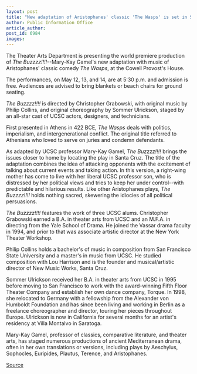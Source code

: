 ```yaml
---
layout: post
title: "New adaptation of Aristophanes' classic 'The Wasps' is set in Santa Cruz"
author: Public Information Office
article_author: 
post_id: 6984
images:
---
```


<a name="content" id="content"></a>
<p>
  The Theater Arts Department is presenting the world premiere production of <i>The Buzzzz!!!!</i>--Mary-Kay Gamel's new adaptation with music of Aristophanes' classic comedy <i>The Wasps</i>, at the Cowell Provost's House.
</p>
<p>
  The performances, on May 12, 13, and 14, are at 5:30 p.m. and admission is free. Audiences are advised to bring blankets or beach chairs for ground seating.
</p>
<p>
  <i>The Buzzzz!!!!</i> is directed by Christopher Grabowski, with original music by Philip Collins, and original choreography by Sommer Ulrickson, staged by an all-star cast of UCSC actors, designers, and technicians.
</p>
<p>
  First presented in Athens in 422 BCE, <i>The Wasps</i> deals with politics, imperialism, and intergenerational conflict. The original title referred to Athenians who loved to serve on juries and condemn defendants.
</p>
<p>
  As adapted by UCSC professor Mary-Kay Gamel, <i>The Buzzzz!!!!</i> brings the issues closer to home by locating the play in Santa Cruz. The title of the adaptation combines the idea of attacking opponents with the excitement of talking about current events and taking action. In this version, a right-wing mother has come to live with her liberal UCSC professor son, who is distressed by her political views and tries to keep her under control--with predictable and hilarious results. Like other Aristophanes plays, <i>The Buzzzz!!!!</i> holds nothing sacred, skewering the idiocies of all political persuasions.
</p>
<p>
  <i>The Buzzzz!!!!</i> features the work of three UCSC alums. Christopher Grabowski earned a B.A. in theater arts from UCSC and an M.F.A. in directing from the Yale School of Drama. He joined the Vassar drama faculty in 1994, and prior to that was associate artistic director at the New York Theater Workshop.
</p>
<p>
  Philip Collins holds a bachelor's of music in composition from San Francisco State University and a master's in music from UCSC. He studied composition with Lou Harrison and is the founder and musical/artistic director of New Music Works, Santa Cruz.
</p>
<p>
  Sommer Ulrickson received her B.A. in theater arts from UCSC in 1995 before moving to San Francisco to work with the award-winning Fifth Floor Theater Company and establish her own dance company, Torque. In 1998, she relocated to Germany with a fellowship from the Alexander von Humboldt Foundation and has since been living and working in Berlin as a freelance choreographer and director, touring her pieces throughout Europe. Ulrickson is now in California for several months for an artist's residency at Villa Montalvo in Saratoga.
</p>
<p>
  Mary-Kay Gamel, professor of classics, comparative literature, and theater arts, has staged numerous productions of ancient Mediterranean drama, often in her own translations or versions, including plays by Aeschylus, Sophocles, Euripides, Plautus, Terence, and Aristophanes.
</p>
<p><a href="http://www1.ucsc.edu/currents/05-06/05-08/buzz.asp" title="Permalink to buzz">Source</a></p>
